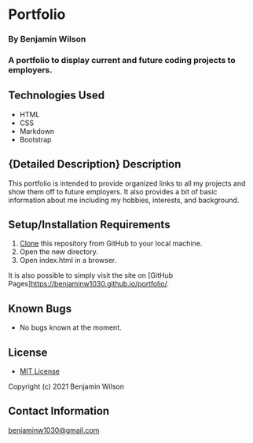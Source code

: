 # Portfolio

### By Benjamin Wilson

### A portfolio to display current and future coding projects to employers.

## Technologies Used

* HTML
* CSS
* Markdown
* Bootstrap

## {Detailed Description} Description

This portfolio is intended to provide organized links to all my projects and show them off to future employers. It also provides a bit of basic information about me including my hobbies, interests, and background.

## Setup/Installation Requirements

1. [Clone](https://docs.github.com/en/github/creating-cloning-and-archiving-repositories/cloning-a-repository-from-github/cloning-a-repository) this repository from GitHub to your local machine.
2. Open the new directory.
3. Open index.html in a browser.

It is also possible to simply visit the site on [GitHub Pages]<https://benjaminw1030.github.io/portfolio/>.

## Known Bugs

* No bugs known at the moment.

## License

* [MIT License](https://opensource.org/licenses/MIT)

Copyright (c) 2021 Benjamin Wilson

## Contact Information

<benjaminw1030@gmail.com>